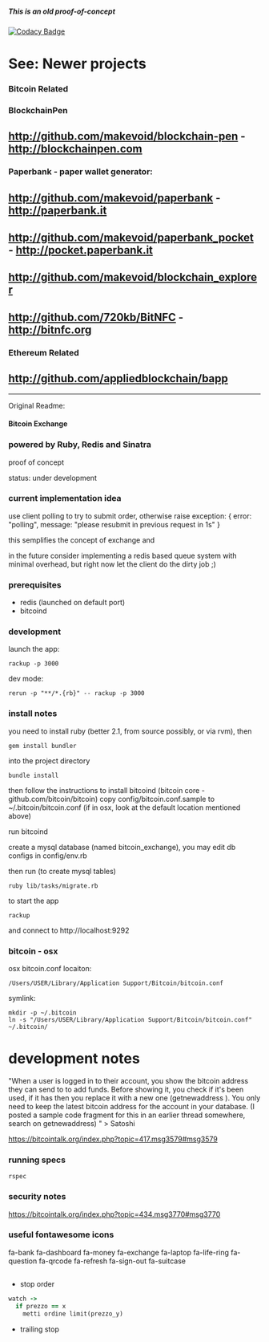 ##### This is an old proof-of-concept

[![Codacy Badge](https://api.codacy.com/project/badge/Grade/6062890e7200413ab22b5db6b06f76ce)](https://www.codacy.com/app/makevoid/bitcoin_exchange?utm_source=github.com&utm_medium=referral&utm_content=makevoid/bitcoin_exchange&utm_campaign=badger)

# See: Newer projects

### Bitcoin Related

### BlockchainPen

## http://github.com/makevoid/blockchain-pen - http://blockchainpen.com

### Paperbank - paper wallet generator:

## http://github.com/makevoid/paperbank - http://paperbank.it

## http://github.com/makevoid/paperbank_pocket - http://pocket.paperbank.it
## http://github.com/makevoid/blockchain_explorer
## http://github.com/720kb/BitNFC - http://bitnfc.org


### Ethereum Related

## http://github.com/appliedblockchain/bapp




---

Original Readme:

#### Bitcoin Exchange

### powered by Ruby, Redis and Sinatra

proof of concept

status: under development


### current implementation idea

use client polling to try to submit order, otherwise raise exception: { error: "polling", message: "please resubmit in previous request in 1s" }

this semplifies the concept of exchange and

in the future consider implementing a redis based queue system with minimal overhead, but right now let the client do the dirty job ;)


### prerequisites

- redis (launched on default port)
- bitcoind

### development

launch the app:

    rackup -p 3000

dev mode:

    rerun -p "**/*.{rb}" -- rackup -p 3000


### install notes

you need to install ruby (better 2.1, from source possibly, or via rvm), then

    gem install bundler

into the project directory

    bundle install


then follow the instructions to install bitcoind (bitcoin core - github.com/bitcoin/bitcoin)
copy config/bitcoin.conf.sample to ~/.bitcoin/bitcoin.conf (if in osx, look at the default location mentioned above)

run bitcoind

create a mysql database (named bitcoin_exchange), you may edit db configs in config/env.rb


then run (to create mysql tables)

    ruby lib/tasks/migrate.rb

to start the app

    rackup

and connect to http://localhost:9292

### bitcoin - osx

osx bitcoin.conf locaiton:

    /Users/USER/Library/Application Support/Bitcoin/bitcoin.conf

symlink:

    mkdir -p ~/.bitcoin
    ln -s "/Users/USER/Library/Application Support/Bitcoin/bitcoin.conf" ~/.bitcoin/

# development notes

"When a user is logged in to their account, you show the bitcoin address they can send to to add funds.  Before showing it, you check if it's been used, if it has then you replace it with a new one (getnewaddress <username>).  You only need to keep the latest bitcoin address for the account in your database.  (I posted a sample code fragment for this in an earlier thread somewhere, search on getnewaddress)
" > Satoshi

https://bitcointalk.org/index.php?topic=417.msg3579#msg3579

### running specs

    rspec


### security notes

https://bitcointalk.org/index.php?topic=434.msg3770#msg3770


### useful fontawesome icons

fa-bank
fa-dashboard
fa-money
fa-exchange
fa-laptop
fa-life-ring
fa-question
fa-qrcode
fa-refresh
fa-sign-out
fa-suitcase

##


- stop order

```ruby
watch ->
  if prezzo == x
    metti ordine limit(prezzo_y)
```


- trailing stop
